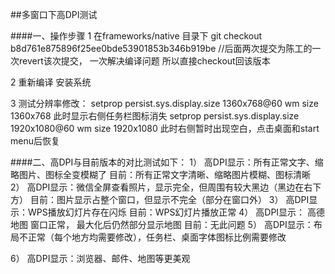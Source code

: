 ##多窗口下高DPI测试

####一、操作步骤
1 在frameworks/native 目录下
git checkout b8d761e875896f25ee0bde53901853b346b919be
//后面两次提交为陈工的一次revert该次提交， 一次解决编译问题 所以直接checkout回该版本

2 重新编译 安装系统

3 测试分辨率修改：
setprop persist.sys.display.size 1360x768@60
wm size 1360x768
此时显示右侧任务栏图标消失
setprop persist.sys.display.size 1920x1080@60
wm size 1920x1080
此时右侧暂时出现空白，点击桌面和start menu后恢复

####二、高DPI与目前版本的对比测试如下：
1） 高DPI显示：所有正常文字、缩略图片、图标全变模糊了
       目前：所有正常文字清晰、缩略图片模糊、图标清晰
2） 高DPI显示：微信全屏查看照片，显示完全，但周围有较大黑边（黑边在右下方）
       目前：图片显示占整个窗口，但显示不完全（部分在窗口外）
3） 高DPI显示：WPS播放幻灯片存在闪烁
       目前：WPS幻灯片播放正常
4） 高DPI显示： 高德地图 窗口正常， 最大化后仍然部分显示地图
       目前：无此问题
5） 高DPI显示：布局不正常（每个地方均需要修改），任务栏、桌面字体图标比例需要修改
 
6） 高DPI显示：浏览器、邮件、地图等更美观
